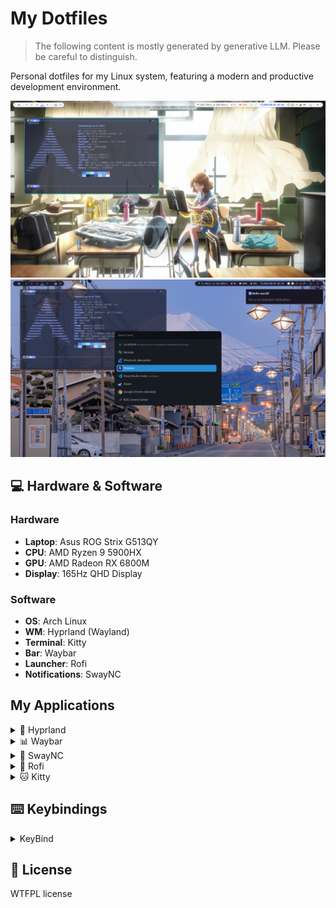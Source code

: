 # My Dotfiles
> The following content is mostly generated by generative LLM. Please be careful to distinguish.

Personal dotfiles for my Linux system, featuring a modern and productive development environment.

![desktop1](./images/desktop1.png)
![desktop2](./images/desktop2.png)

## 💻 Hardware & Software
### Hardware
- **Laptop**: Asus ROG Strix G513QY
- **CPU**: AMD Ryzen 9 5900HX
- **GPU**: AMD Radeon RX 6800M
- **Display**: 165Hz QHD Display

### Software
- **OS**: Arch Linux
- **WM**: Hyprland (Wayland)
- **Terminal**: Kitty
- **Bar**: Waybar
- **Launcher**: Rofi
- **Notifications**: SwayNC

## My Applications
<details>
    <summary>🎨 Hyprland</summary>
TODO...

</details>

<details>
    <summary>📊 Waybar</summary>

![waybar1](./images/waybar1.png)
![waybar2](./images/waybar2.png)

### Overview
♿♿♿

### Workspaces & Window Management
![waybar3](./images/waybar3.png)
![waybar3](./images/waybar4.png)
The left sidebar configuration of Waybar includes custom/launcher (to launch the Rofi menu), hyprland/workspaces (to display 5 sequentially ordered workspace icons, click to activate), custom/wallpaper (click to switch wallpapers), and custom/changemodel (click to toggle between light and dark themes).

### System & Media Modules
♿♿♿

### Customization & Extensibility
♿♿♿

</details>

<details>
    <summary>🔔 SwayNC</summary>
TODO...

</details>

<details>
    <summary>🎯 Rofi</summary>
TODO...

</details>

<details>
    <summary>🐱 Kitty</summary>
TODO...

</details>

## ⌨️ Keybindings
<details>
    <summary>KeyBind</summary>

### Window Management
- `Super + Return` - Open terminal
- `Super + Shift + Return` - Open floating terminal
- `Super + Q` - Close window
- `Super + F` - Toggle floating
- `Super + P` - Toggle pseudo-tiling
- `Super + J` - Toggle split direction
- `Super + F12` - Toggle fullscreen
- `Super + B` - Toggle window titlebar

### Workspace Control
- `Super + 1-0` - Switch to workspace 1-10
- `Super + Shift + 1-0` - Move window to workspace 1-10
- `Super + Left/Right` - Switch to previous/next workspace
- `Super + S` - Toggle special workspace
- `Super + Tab` - Toggle workspace overview

### Application Launcher
- `Super + V` - Open clipboard history
- `Alt + Space` - Toggle Rofi launcher

### Media Controls
- `Print` - Full screenshot
- `Shift + Print` - Area screenshot
- `Super + Print` - Full screenshot with cursor
- `Super + Shift + Print` - Area screenshot with cursor

### Volume & Brightness
- `XF86AudioRaiseVolume` - Volume up
- `XF86AudioLowerVolume` - Volume down
- `XF86AudioMute` - Toggle mute
- `XF86MonBrightnessUp` - Brightness up
- `XF86MonBrightnessDown` - Brightness down
</details>

## 📝 License
WTFPL license
